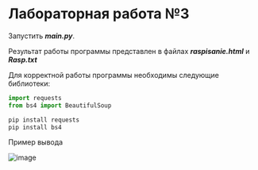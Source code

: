 # Лабораторная работа №3

Запустить ***main.py***. 

Результат работы программы представлен в файлах ***raspisanie.html*** и ***Rasp.txt***

Для корректной работы программы необходимы следующие библиотеки:

```python
import requests
from bs4 import BeautifulSoup

pip install requests
pip install bs4
```

Пример вывода


![image](https://user-images.githubusercontent.com/131467212/233776105-a907313e-7d56-4189-a059-73a9ff071515.png)
